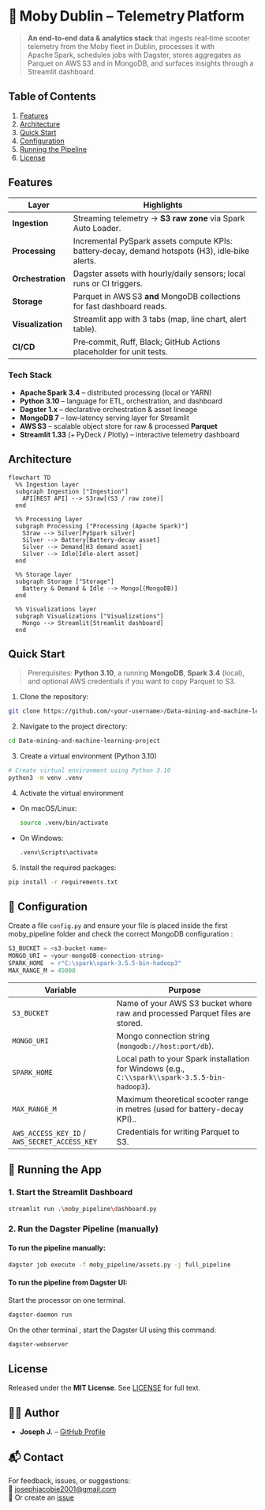 # 🛴 Moby Dublin – Telemetry Platform

> **An end‑to‑end data & analytics stack** that ingests real‑time scooter telemetry from the Moby fleet in Dublin, processes it with Apache Spark, schedules jobs with Dagster, stores aggregates as Parquet on AWS S3 and in MongoDB, and surfaces insights through a Streamlit dashboard.


## Table of Contents

1. [Features](#features)
2. [Architecture](#architecture)
3. [Quick Start](#quick-start)
4. [Configuration](#configuration)
5. [Running the Pipeline](#running-the-pipeline)
6. [License](#license)


## Features

| Layer | Highlights |
|-------|------------|
| **Ingestion** | Streaming telemetry → **S3 raw zone** via Spark Auto Loader. |
| **Processing** | Incremental PySpark assets compute KPIs: battery‑decay, demand hotspots (H3), idle‑bike alerts. |
| **Orchestration** | Dagster assets with hourly/daily sensors; local runs or CI triggers. |
| **Storage** | Parquet in AWS S3 **and** MongoDB collections for fast dashboard reads. |
| **Visualization** | Streamlit app with 3 tabs (map, line chart, alert table). |
| **CI/CD** | Pre‑commit, Ruff, Black; GitHub Actions placeholder for unit tests. |

### Tech Stack

- **Apache Spark 3.4** – distributed processing (local or YARN)
- **Python 3.10** – language for ETL, orchestration, and dashboard
- **Dagster 1.x** – declarative orchestration & asset lineage
- **MongoDB 7** – low‑latency serving layer for Streamlit
- **AWS S3** – scalable object store for raw & processed **Parquet**
- **Streamlit 1.33** (+ PyDeck / Plotly) – interactive telemetry dashboard

## Architecture

```mermaid
flowchart TD
  %% Ingestion layer
  subgraph Ingestion ["Ingestion"]
    API[REST API] --> S3raw[(S3 / raw zone)]
  end

  %% Processing layer
  subgraph Processing ["Processing (Apache Spark)"]
    S3raw --> Silver[PySpark silver]
    Silver --> Battery[Battery‑decay asset]
    Silver --> Demand[H3 demand asset]
    Silver --> Idle[Idle‑alert asset]
  end

  %% Storage layer
  subgraph Storage ["Storage"]
    Battery & Demand & Idle --> Mongo[(MongoDB)]
  end

  %% Visualizations layer
  subgraph Visualizations ["Visualizations"]
    Mongo --> Streamlit[Streamlit dashboard]
  end
```

## Quick Start

> Prerequisites: **Python 3.10**, a running **MongoDB**, **Spark 3.4** (local), and optional AWS credentials if you want to copy Parquet to S3.


1. Clone the repository:
```bash
git clone https://github.com/<your-username>/Data-mining-and-machine-learning-project.git
```
2. Navigate to the project directory:
```bash
cd Data-mining-and-machine-learning-project
```
3. Create a virtual environment (Python 3.10)
```bash
# Create virtual environment using Python 3.10
python3 -m venv .venv
```
4. Activate the virtual environment
- On macOS/Linux:

  ```bash
  source .venv/bin/activate
  ```
- On Windows:

  ```bash
  .venv\Scripts\activate
  ```
5. Install the required packages:
```bash
pip install -r requirements.txt
```
## 🧰 Configuration

Create a file `config.py` and ensure your file is placed inside the first moby_pipeline folder and check the correct  MongoDB configuration :

```python
S3_BUCKET = <s3-bucket-name>
MONGO_URI = <your-mongoDB-connection-string> 
SPARK_HOME  = r"C:\spark\spark-3.5.5-bin-hadoop3"            
MAX_RANGE_M = 45000                 
```
| Variable | Purpose |
|----------|---------|
| `S3_BUCKET` | Name of your AWS S3 bucket where raw and processed Parquet files are stored. |
| `MONGO_URI` | Mongo connection string (`mongodb://host:port/db`). |
| `SPARK_HOME` | Local path to your Spark installation for Windows (e.g., `C:\\spark\\spark-3.5.5-bin-hadoop3`). |
| `MAX_RANGE_M` | Maximum theoretical scooter range in metres (used for battery-decay KPI).. |
| `AWS_ACCESS_KEY_ID` / `AWS_SECRET_ACCESS_KEY` | Credentials for writing Parquet to S3. |

## 🧪 Running the App

### 1. Start the Streamlit Dashboard
```bash
streamlit run .\moby_pipeline\dashboard.py
```

### 2. Run the Dagster Pipeline (manually)
#### To run the pipeline manually:
```bash
dagster job execute -f moby_pipeline/assets.py -j full_pipeline
```
#### To run the pipeline from Dagster UI:
Start the processor on one terminal.
```bash
dagster-daemon run
```
On the other terminal , start the Dagster UI using this command:
```bash
dagster-webserver
```

## License

Released under the **MIT License**. See [LICENSE](LICENSE) for full text.

## 🙋‍♂️ Author

- **Joseph J.** – [GitHub Profile](https://github.com/JosephJ7)

## 📬 Contact

For feedback, issues, or suggestions:  
📧 josephjacobie2001@gmail.com  
📁 Or create an [issue](https://github.com/JosephJ7/crimedetection-AYS/issues)